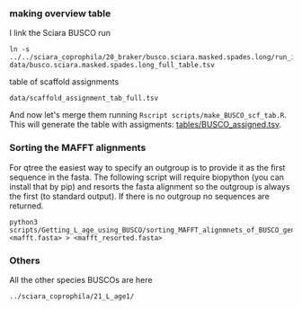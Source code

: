### making overview table

I link the Sciara BUSCO run

```
ln -s ../../sciara_coprophila/20_braker/busco.sciara.masked.spades.long/run_insecta_odb10/full_table.tsv data/busco.sciara.masked.spades.long_full_table.tsv
```

table of scaffold assignments

```
data/scaffold_assignment_tab_full.tsv
```

And now let's merge them running `Rscript scripts/make_BUSCO_scf_tab.R`. This will generate the table with assigments: [tables/BUSCO_assigned.tsv](https://github.com/RossLab/Sciara-L-chromosome/tables/BUSCO_assigned.tsv).

### Sorting the MAFFT alignments

For qtree the easiest way to specify an outgroup is to provide it as the first sequence in the fasta. The following script will require biopython (you can install that by pip) and resorts the fasta alignment so the outgroup is always the first (to standard output). If there is no outgroup no sequences are returned.

```
python3 scripts/Getting_L_age_using_BUSCO/sorting_MAFFT_alignmnets_of_BUSCO_genes.py <mafft.fasta> > <mafft_resorted.fasta>
```

### Others

All the other species BUSCOs are here

```
../sciara_coprophila/21_L_age1/
```
